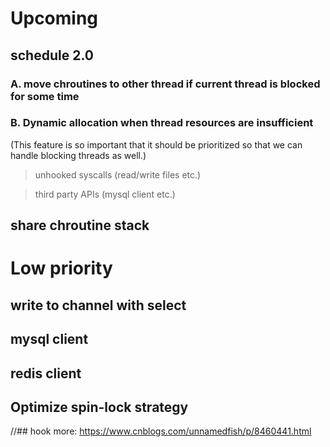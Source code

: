 # Upcoming

## schedule 2.0
### A. move chroutines to other thread if current thread is blocked for some time
### B. Dynamic allocation when thread resources are insufficient
(This feature is so important that it should be prioritized so that we can handle blocking threads as well.)
> unhooked syscalls (read/write files etc.)

> third party APIs (mysql client etc.)

## share chroutine stack

# Low priority

## write to channel with select

## mysql client

## redis client

## Optimize spin-lock strategy

//## hook more: https://www.cnblogs.com/unnamedfish/p/8460441.html